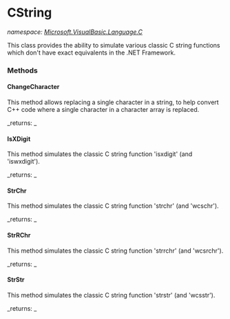 ﻿
# CString
_namespace: [Microsoft.VisualBasic.Language.C](N-Microsoft.VisualBasic.Language.C.md)_

This class provides the ability to simulate various classic C string functions
which don't have exact equivalents in the .NET Framework.

### Methods

#### ChangeCharacter
This method allows replacing a single character in a string, to help convert
 C++ code where a single character in a character array is replaced.

_returns: _
#### IsXDigit
This method simulates the classic C string function 'isxdigit' (and 'iswxdigit').

_returns: _
#### StrChr
This method simulates the classic C string function 'strchr' (and 'wcschr').

_returns: _
#### StrRChr
This method simulates the classic C string function 'strrchr' (and 'wcsrchr').

_returns: _
#### StrStr
This method simulates the classic C string function 'strstr' (and 'wcsstr').

_returns: _



